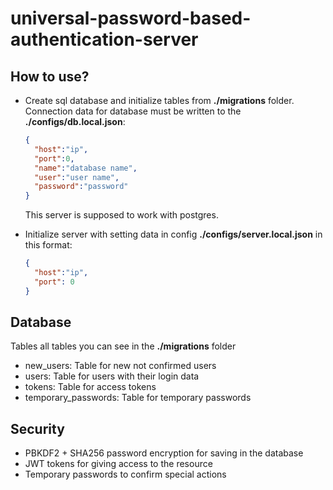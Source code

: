 <h1>universal-password-based-authentication-server</h1>

<h2>How to use?</h2>

- Create sql database and initialize tables from <b>./migrations</b> folder. Connection data for database must be written to the <b>./configs/db.local.json</b>:

  ```json
  {
    "host":"ip",
    "port":0,
    "name":"database name",
    "user":"user name",
    "password":"password"
  }
  ```

  This server is supposed to work with postgres.

- Initialize server with setting data in config <b>./configs/server.local.json</b> in this format:
  
  ```json
  {
    "host":"ip",
    "port": 0
  }
  ```

<h2>Database</h2>

Tables all tables you can see in the <b>./migrations</b> folder

- new_users: Table for new not confirmed users
- users: Table for users with their login data
- tokens: Table for access tokens
- temporary_passwords: Table for temporary passwords

<h2>Security</h2>

- PBKDF2 + SHA256 password encryption for saving in the database
- JWT tokens for giving access to the resource
- Temporary passwords to confirm special actions
